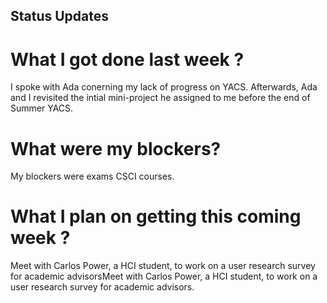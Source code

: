 Status Updates
---

# What I got done last week ?

I spoke with Ada conerning my lack of progress on YACS. Afterwards, Ada
and I revisited the intial mini-project he assigned to me before the end of Summer YACS.

# What were my blockers? 

My blockers were exams CSCI courses. 

# What I plan on getting this coming week ?

Meet with Carlos Power, a HCI student, to work on a user research survey for academic advisorsMeet with Carlos Power, a HCI student, to work on a user research survey for academic advisors.  

